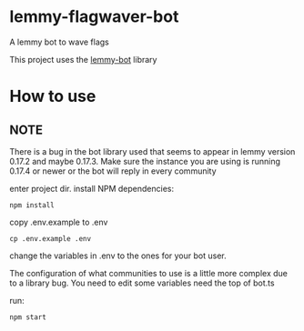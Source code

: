 # lemmy-flagwaver-bot

A lemmy bot to wave flags

This project uses the [lemmy-bot](https://github.com/SleeplessOne1917/lemmy-bot) library

# How to use
## NOTE
There is a bug in the bot library used that seems to appear in lemmy version 0.17.2 and maybe 0.17.3. Make sure the instance you are using is running 0.17.4 or newer or the bot will reply in every community
 
enter project dir.
install NPM dependencies:
```
npm install
```

copy .env.example to .env
```
cp .env.example .env
```

change the variables in .env to the ones for your bot user.

The configuration of what communities to use is a little more complex due to a library bug. You need to edit some variables need the top of bot.ts

run:
```
npm start
```
